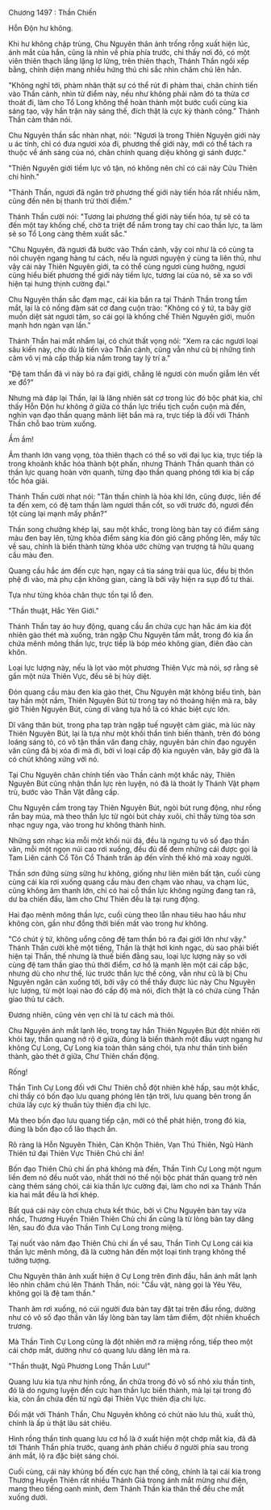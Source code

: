 




Chương 1497 : Thần Chiến


Hỗn Độn hư không.

Khi hư không chập trùng, Chu Nguyên thân ảnh trống rỗng xuất hiện lúc, ánh mắt của hắn, cũng là nhìn về phía phía trước, chỉ thấy nơi đó, có một viên thiên thạch lẳng lặng lơ lửng, trên thiên thạch, Thánh Thần ngồi xếp bằng, chính diện mang nhiều hứng thú chi sắc nhìn chăm chú lên hắn.

"Không nghĩ tới, phàm nhân thật sự có thể rút đi phàm thai, chân chính tiến vào Thần cảnh, nhìn từ điểm này, nếu như không phải năm đó ta thừa cơ thoát đi, làm cho Tổ Long không thể hoàn thành một bước cuối cùng kia sáng tạo, vậy hắn trận này sáng thế, đích thật là cực kỳ thành công." Thánh Thần cảm thán nói.

Chu Nguyên thần sắc nhàn nhạt, nói: "Ngươi là trong Thiên Nguyên giới này u ác tính, chỉ có đưa ngươi xóa đi, phương thế giới này, mới có thể tách ra thuộc về ánh sáng của nó, chân chính quang diệu không gì sánh được."

"Thiên Nguyên giới tiềm lực vô tận, nó không nên chỉ có cái này Cửu Thiên chi hình."

"Thánh Thần, ngươi đã ngăn trở phương thế giới này tiến hóa rất nhiều năm, cũng đến nên bị thanh trừ thời điểm."

Thánh Thần cười nói: "Tương lai phương thế giới này tiến hóa, tự sẽ có ta đến một tay khống chế, chờ ta triệt để nắm trong tay chí cao thần lực, ta làm sẽ so Tổ Long càng thêm xuất sắc."

"Chu Nguyên, đã ngươi đã bước vào Thần cảnh, vậy coi như là có cùng ta nói chuyện ngang hàng tư cách, nếu là ngươi nguyện ý cùng ta liên thủ, như vậy cái này Thiên Nguyên giới, ta có thể cùng ngươi cùng hưởng, ngươi cũng hiểu biết phương thế giới này tiềm lực, tương lai của nó, sẽ xa so với hiện tại hưng thịnh cường đại."

Chu Nguyên thần sắc đạm mạc, cái kia bắn ra tại Thánh Thần trong tầm mắt, lại là có nồng đậm sát cơ đang cuộn trào: "Không có ý tứ, ta bây giờ muốn diệt sát ngươi tâm, so cái gọi là khống chế Thiên Nguyên giới, muốn mạnh hơn ngàn vạn lần."

Thánh Thần hai mắt nhắm lại, có chút thất vọng nói: "Xem ra các ngươi loại sâu kiến này, cho dù là tiến vào Thần cảnh, cũng vẫn như cũ bị những tình cảm vô vị mà cấp thấp kia nắm trong tay lý trí a."

"Đệ tam thần đã vì này bỏ ra đại giới, chẳng lẽ ngươi còn muốn giẫm lên vết xe đổ?"

Nhưng mà đáp lại Thần, lại là lăng nhiên sát cơ trong lúc đó bộc phát kia, chỉ thấy Hỗn Độn hư không ở giữa có thần lực triều tịch cuồn cuộn mà đến, nghìn vạn đạo thần quang mãnh liệt bắn mà ra, trực tiếp là đối với Thánh Thần chỗ bao trùm xuống.

Ầm ầm!

Âm thanh lớn vang vọng, tòa thiên thạch có thể so với đại lục kia, trực tiếp là trong khoảnh khắc hóa thành bột phấn, nhưng Thánh Thần quanh thân có thần lực quang hoàn vờn quanh, từng đạo thần quang phóng tới kia bị cấp tốc hóa giải.

Thánh Thần cười nhạt nói: "Tân thần chính là hỏa khí lớn, cũng được, liền để ta đến xem, có đệ tam thần làm ngươi thần cốt, so với trước đó, ngươi đến tột cùng lại mạnh mấy phần?"

Thần song chưởng khép lại, sau một khắc, trong lòng bàn tay có điểm sáng màu đen bay lên, từng khỏa điểm sáng kia đón gió căng phồng lên, mấy tức về sau, chính là biến thành từng khỏa ước chừng vạn trượng tả hữu quang cầu màu đen.

Quang cầu hắc ám đến cực hạn, ngay cả tia sáng trải qua lúc, đều bị thôn phệ đi vào, mà phụ cận không gian, càng là bởi vậy hiện ra sụp đổ tư thái.

Tựa như từng khỏa chân thực tồn tại lỗ đen.

"Thần thuật, Hắc Yên Giới."

Thánh Thần tay áo huy động, quang cầu ẩn chứa cực hạn hắc ám kia đột nhiên gào thét mà xuống, tràn ngập Chu Nguyên tầm mắt, trong đó kia ẩn chứa mênh mông thần lực, trực tiếp là bóp méo không gian, điên đảo càn khôn.

Loại lực lượng này, nếu là lọt vào một phương Thiên Vực mà nói, sợ rằng sẽ gần một nửa Thiên Vực, đều sẽ bị hủy diệt.

Đón quang cầu màu đen kia gào thét, Chu Nguyên mặt không biểu tình, bàn tay hắn một nắm, Thiên Nguyên Bút từ trong tay nó thoáng hiện mà ra, bây giờ Thiên Nguyên Bút, cùng dĩ vãng tựa hồ là có khác biệt cực lớn.

Dĩ vãng thân bút, trong pha tạp tràn ngập tuế nguyệt cảm giác, mà lúc này Thiên Nguyên Bút, lại là tựa như một khối thần tinh biến thành, trên đó bóng loáng sáng tỏ, có vô tận thần văn đang chảy, nguyên bản chín đạo nguyên văn cũng đã bị xóa đi mà đi, bởi vì loại cấp độ kia nguyên văn, bây giờ đã là có chút không xứng với nó.

Tại Chu Nguyên chân chính tiến vào Thần cảnh một khắc này, Thiên Nguyên Bút cũng nhận thần lực rèn luyện, nó đã là thoát ly Thánh Vật phạm trù, bước vào Thần Vật đẳng cấp.

Chu Nguyên cầm trong tay Thiên Nguyên Bút, ngòi bút rung động, như rồng rắn bay múa, mà theo thần lực từ ngòi bút chảy xuôi, chỉ thấy từng tòa sơn nhạc nguy nga, vào trong hư không thành hình.

Những sơn nhạc kia mỗi một khối núi đá, đều là ngưng tụ vô số đạo thần văn, mỗi một ngọn núi cao rơi xuống, đều đủ để đem những cái được gọi là Tam Liên cảnh Cổ Tôn Cổ Thánh trấn áp đến vĩnh thế khó mà xoay người.

Thần sơn đứng sừng sững hư không, giống như liên miên bất tận, cuối cùng cùng cái kia rơi xuống quang cầu màu đen chạm vào nhau, va chạm lúc, cũng không âm thanh lớn, chỉ có hai cỗ thần lực không ngừng đang tan rã, dư ba chiến đấu, làm cho Chư Thiên đều là tại rung động.

Hai đạo mênh mông thần lực, cuối cùng theo lẫn nhau tiêu hao hầu như không còn, gần như đồng thời biến mất vào trong hư không.

"Có chút ý tứ, không uổng công đệ tam thần bỏ ra đại giới lớn như vậy." Thánh Thần cười khẽ một tiếng, Thần là thật hơi kinh ngạc, dù sao phải biết hiện tại Thần, thế nhưng là thuế biến đằng sau, loại lực lượng này so với cùng đệ tam thần giao thủ thời điểm, cơ hồ là mạnh lên một cái cấp bậc, nhưng dù cho như thế, lúc trước thần lực thế công, vẫn như cũ là bị Chu Nguyên ngăn cản xuống tới, bởi vậy có thể thấy được lúc này Chu Nguyên lực lượng, từ một loại nào đó cấp độ mà nói, đích thật là có chứa cùng Thần giao thủ tư cách.

Đương nhiên, cũng vẻn vẹn chỉ là tư cách mà thôi.

Chu Nguyên ánh mắt lạnh lẽo, trong tay hắn Thiên Nguyên Bút đột nhiên rời khỏi tay, thần quang nở rộ ở giữa, đúng là biến thành một đầu vượt ngang hư không Cự Long, Cự Long kia toàn thân sáng chói, tựa như thần tinh biến thành, gào thét ở giữa, Chư Thiên chấn động.

Rống!

Thần Tinh Cự Long đối với Chư Thiên chỗ đột nhiên khẽ hấp, sau một khắc, chỉ thấy có bốn đạo lưu quang phóng lên tận trời, lưu quang bên trong ẩn chứa lấy cực kỳ thuần túy thiên địa chi lực.

Mà theo bốn đạo lưu quang tiếp cận, mới có thể phát hiện, trong đó kia, đúng là bốn đạo cổ lão thạch ấn.

Rõ ràng là Hỗn Nguyên Thiên, Càn Khôn Thiên, Vạn Thú Thiên, Ngũ Hành Thiên tứ đại Thiên Vực Thiên Chủ chi ấn!

Bốn đạo Thiên Chủ chi ấn phá không mà đến, Thần Tinh Cự Long một ngụm liền đem nó đều nuốt vào, nhất thời nó thể nội bộc phát thần quang trở nên càng thêm sáng chói, cái kia thần lực cường đại, làm cho nơi xa Thánh Thần kia hai mắt đều là hơi khép.

Bất quá cái này còn chưa chưa kết thúc, bởi vì Chu Nguyên bàn tay vừa nhấc, Thương Huyền Thiên Thiên Chủ chi ấn cũng là từ lòng bàn tay dâng lên, sau đó đưa vào Thần Tinh Cự Long trong miệng.

Tại nuốt vào năm đạo Thiên Chủ chi ấn về sau, Thần Tinh Cự Long cái kia thần lực mênh mông, đã là cường hãn đến một loại tình trạng không thể tưởng tượng.

Chu Nguyên thân ảnh xuất hiện ở Cự Long trên đỉnh đầu, hắn ánh mắt lạnh lẽo nhìn chăm chú lên Thánh Thần, nói: "Cẩu vật, nàng gọi là Yêu Yêu, không gọi là đệ tam thần."

Thanh âm rơi xuống, nó cúi người đưa bàn tay đặt tại trên đầu rồng, dường như có vô số đạo thần văn lấy lòng bàn tay làm tâm điểm, đột nhiên khuếch trương.

Mà Thần Tinh Cự Long cũng là đột nhiên mở ra miệng rồng, tiếp theo một cái chớp mắt, dường như có quang lưu dâng lên mà ra.

"Thần thuật, Ngũ Phương Long Thần Lưu!"

Quang lưu kia tựa như hình rồng, ẩn chứa trong đó vô số nhỏ xíu thần tinh, đó là do ngưng luyện đến cực hạn thần lực biến thành, mà lại tại trong đó kia, còn ẩn chứa đến từ ngũ đại Thiên Vực thiên địa chi lực.

Đối mặt với Thánh Thần, Chu Nguyên không có chút nào lưu thủ, xuất thủ, chính là ấp ủ thật lâu sát chiêu.

Hình rồng thần tinh quang lưu cơ hồ là ở xuất hiện một chớp mắt kia, đã đã tới Thánh Thần phía trước, quang ảnh phản chiếu ở người phía sau trong ánh mắt, lộ ra đặc biệt sáng chói.

Cuối cùng, cái này khủng bố đến cực hạn thế công, chính là tại cái kia trong Thương Huyền Thiên rất nhiều Thánh Giả trong ánh mắt mừng như điên, mang theo tiếng oanh minh, đem Thánh Thần kia thân thể đều che mất xuống dưới.




